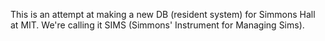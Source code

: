 This is an attempt at making a new DB (resident system) for Simmons Hall at MIT. We're calling it SIMS (Simmons' Instrument for Managing Sims).